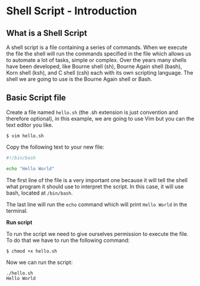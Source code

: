 # Shell Script - Introduction

## What is a Shell Script

A shell script is a file containing a series of commands. When we execute the file the shell will run the commands specified in the file which allows us to automate a lot of tasks, simple or complex. Over the years many shells have been developed, like Bourne shell (sh), Bourne Again shell
(bash), Korn shell (ksh), and C shell (csh) each with its own scripting language.  The shell we are going to use is the Bourne Again shell or Bash.

## Basic Script file

Create a file named `hello.sh` (the .sh extension is just convention and therefore optional), in this example, we are going to use Vim but you can the text editor you like.

```shell
$ vim hello.sh
```

Copy the following text to your new file:

```bash
#!/bin/bash

echo "Hello World"
```

The first line of the file is a very important one because it will tell the shell what program it should use to interpret the script. In this case, it will use bash, located at `/bin/bash`.

The last line will run the `echo` command which will print `Hello World` in the terminal.

**Run script**

To run the script we need to give ourselves permission to execute the file. To do that we have to run the following command:

```shell
$ chmod +x hello.sh
```

Now we can run the script:

```shell
./hello.sh
Hello World
```


